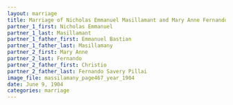```yaml
---
layout: marriage
title: Marriage of Nicholas Emmanuel Masillamant and Mary Anne Fernando
partner_1_first: Nicholas Emmanuel
partner_1_last: Masillamant
partner_1_father_first: Emmanuel Bastian
partner_1_father_last: Masillamany
partner_2_first: Mary Anne
partner_2_last: Fernando
partner_2_father_first: Christio
partner_2_father_last: Fernando Savery Pillai
image_file: massilamany_page467_year_1904
date: June 9, 1904
categories: marriage
---
```


